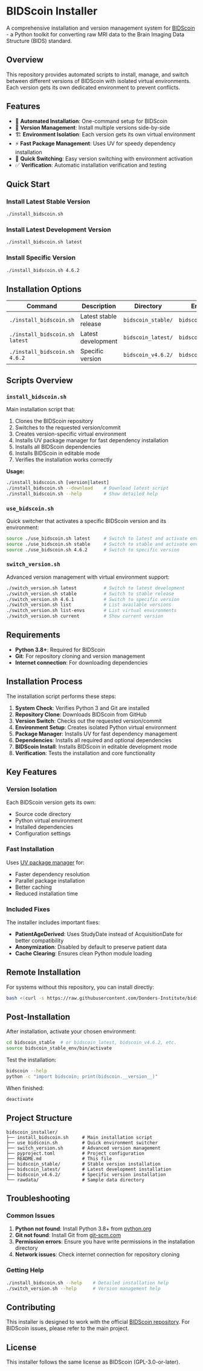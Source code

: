 # BIDScoin Installer

A comprehensive installation and version management system for [BIDScoin](https://github.com/Donders-Institute/bidscoin) - a Python toolkit for converting raw MRI data to the Brain Imaging Data Structure (BIDS) standard.

## Overview

This repository provides automated scripts to install, manage, and switch between different versions of BIDScoin with isolated virtual environments. Each version gets its own dedicated environment to prevent conflicts.

## Features

- 🚀 **Automated Installation**: One-command setup for BIDScoin
- 🔄 **Version Management**: Install multiple versions side-by-side
- 🏗️ **Environment Isolation**: Each version gets its own virtual environment
- ⚡ **Fast Package Management**: Uses UV for speedy dependency installation
- 🔧 **Quick Switching**: Easy version switching with environment activation
- ✅ **Verification**: Automatic installation verification and testing

## Quick Start

### Install Latest Stable Version
```bash
./install_bidscoin.sh
```

### Install Latest Development Version
```bash
./install_bidscoin.sh latest
```

### Install Specific Version
```bash
./install_bidscoin.sh 4.6.2
```

## Installation Options

| Command | Description | Directory | Environment |
|---------|-------------|-----------|-------------|
| `./install_bidscoin.sh` | Latest stable release | `bidscoin_stable/` | `bidscoin_stable_env/` |
| `./install_bidscoin.sh latest` | Latest development | `bidscoin_latest/` | `bidscoin_latest_env/` |
| `./install_bidscoin.sh 4.6.2` | Specific version | `bidscoin_v4.6.2/` | `bidscoin_v4.6.2_env/` |

## Scripts Overview

### `install_bidscoin.sh`
Main installation script that:
1. Clones the BIDScoin repository
2. Switches to the requested version/commit
3. Creates version-specific virtual environment
4. Installs UV package manager for fast dependency installation
5. Installs all BIDScoin dependencies
6. Installs BIDScoin in editable mode
7. Verifies the installation works correctly

**Usage:**
```bash
./install_bidscoin.sh [version|latest]
./install_bidscoin.sh --download    # Download latest script
./install_bidscoin.sh --help        # Show detailed help
```

### `use_bidscoin.sh`
Quick switcher that activates a specific BIDScoin version and its environment:
```bash
source ./use_bidscoin.sh latest     # Switch to latest and activate environment
source ./use_bidscoin.sh stable     # Switch to stable and activate environment
source ./use_bidscoin.sh 4.6.2      # Switch to specific version
```

### `switch_version.sh`
Advanced version management with virtual environment support:
```bash
./switch_version.sh latest          # Switch to latest development
./switch_version.sh stable          # Switch to stable release
./switch_version.sh 4.6.1           # Switch to specific version
./switch_version.sh list            # List available versions
./switch_version.sh list-envs       # List virtual environments
./switch_version.sh current         # Show current version
```

## Requirements

- **Python 3.8+**: Required for BIDScoin
- **Git**: For repository cloning and version management
- **Internet connection**: For downloading dependencies

## Installation Process

The installation script performs these steps:

1. **System Check**: Verifies Python 3 and Git are installed
2. **Repository Clone**: Downloads BIDScoin from GitHub
3. **Version Switch**: Checks out the requested version/commit
4. **Environment Setup**: Creates isolated Python virtual environment
5. **Package Manager**: Installs UV for fast dependency management
6. **Dependencies**: Installs all required and optional dependencies
7. **BIDScoin Install**: Installs BIDScoin in editable development mode
8. **Verification**: Tests the installation and core functionality

## Key Features

### Version Isolation
Each BIDScoin version gets its own:
- Source code directory
- Python virtual environment
- Installed dependencies
- Configuration settings

### Fast Installation
Uses [UV package manager](https://github.com/astral-sh/uv) for:
- Faster dependency resolution
- Parallel package installation
- Better caching
- Reduced installation time

### Included Fixes
The installer includes important fixes:
- **PatientAgeDerived**: Uses StudyDate instead of AcquisitionDate for better compatibility
- **Anonymization**: Disabled by default to preserve patient data
- **Cache Clearing**: Ensures clean Python module loading

## Remote Installation

For systems without this repository, you can install directly:

```bash
bash <(curl -s https://raw.githubusercontent.com/Donders-Institute/bidscoin/master/install_bidscoin.sh)
```

## Post-Installation

After installation, activate your chosen environment:

```bash
cd bidscoin_stable  # or bidscoin_latest, bidscoin_v4.6.2, etc.
source bidscoin_stable_env/bin/activate
```

Test the installation:
```bash
bidscoin --help
python -c "import bidscoin; print(bidscoin.__version__)"
```

When finished:
```bash
deactivate
```

## Project Structure

```
bidscoin_installer/
├── install_bidscoin.sh     # Main installation script
├── use_bidscoin.sh         # Quick environment switcher
├── switch_version.sh       # Advanced version management
├── pyproject.toml          # Project configuration
├── README.md               # This file
├── bidscoin_stable/        # Stable version installation
├── bidscoin_latest/        # Latest development installation
├── bidscoin_v4.6.2/        # Specific version installation
└── rawdata/                # Sample data directory
```

## Troubleshooting

### Common Issues

1. **Python not found**: Install Python 3.8+ from [python.org](https://python.org)
2. **Git not found**: Install Git from [git-scm.com](https://git-scm.com)
3. **Permission errors**: Ensure you have write permissions in the installation directory
4. **Network issues**: Check internet connection for repository cloning

### Getting Help

```bash
./install_bidscoin.sh --help    # Detailed installation help
./switch_version.sh --help      # Version management help
```

## Contributing

This installer is designed to work with the official [BIDScoin repository](https://github.com/Donders-Institute/bidscoin). For BIDScoin issues, please refer to the main project.

## License

This installer follows the same license as BIDScoin (GPL-3.0-or-later).